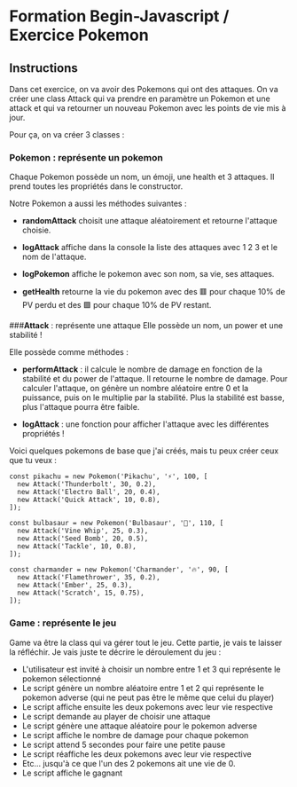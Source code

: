 # Formation Begin-Javascript / Exercice Pokemon

## Instructions

Dans cet exercice, on va avoir des Pokemons qui ont des attaques. On va créer une class Attack qui va prendre en paramètre un Pokemon et une attack et qui va retourner un nouveau Pokemon avec les points de vie mis à jour.

Pour ça, on va créer 3 classes :

### **Pokemon** : représente un pokemon

Chaque Pokemon possède un nom, un émoji, une health et 3 attaques. Il prend toutes les propriétés dans le constructor.

Notre Pokemon a aussi les méthodes suivantes :

- **randomAttack** choisit une attaque aléatoirement et retourne l'attaque choisie.

- **logAttack** affiche dans la console la liste des attaques avec 1 2 3 et le nom de l'attaque.

- **logPokemon** affiche le pokemon avec son nom, sa vie, ses attaques.

- **getHealth** retourne la vie du pokemon avec des 🟥 pour chaque 10% de PV perdu et des 🟩 pour chaque 10% de PV restant.

###**Attack** : représente une attaque
Elle possède un nom, un power et une stabilité !

Elle possède comme méthodes :

- **performAttack** : il calcule le nombre de damage en fonction de la stabilité et du power de l'attaque. Il retourne le nombre de damage. Pour calculer l'attaque, on génère un nombre aléatoire entre 0 et la puissance, puis on le multiplie par la stabilité. Plus la stabilité est basse, plus l'attaque pourra être faible.

- **logAttack** : une fonction pour afficher l'attaque avec les différentes propriétés !

Voici quelques pokemons de base que j'ai créés, mais tu peux créer ceux que tu veux :

```
const pikachu = new Pokemon('Pikachu', '⚡️', 100, [
  new Attack('Thunderbolt', 30, 0.2),
  new Attack('Electro Ball', 20, 0.4),
  new Attack('Quick Attack', 10, 0.8),
]);

const bulbasaur = new Pokemon('Bulbasaur', '🍃', 110, [
  new Attack('Vine Whip', 25, 0.3),
  new Attack('Seed Bomb', 20, 0.5),
  new Attack('Tackle', 10, 0.8),
]);

const charmander = new Pokemon('Charmander', '🔥', 90, [
  new Attack('Flamethrower', 35, 0.2),
  new Attack('Ember', 25, 0.3),
  new Attack('Scratch', 15, 0.75),
]);
```

### **Game** : représente le jeu

Game va être la class qui va gérer tout le jeu. Cette partie, je vais te laisser la réfléchir. Je vais juste te décrire le déroulement du jeu :

- L'utilisateur est invité à choisir un nombre entre 1 et 3 qui représente le pokemon sélectionné
- Le script génère un nombre aléatoire entre 1 et 2 qui représente le pokemon adverse (qui ne peut pas être le même que celui du player)
- Le script affiche ensuite les deux pokemons avec leur vie respective
- Le script demande au player de choisir une attaque
- Le script génère une attaque aléatoire pour le pokemon adverse
- Le script affiche le nombre de damage pour chaque pokemon
- Le script attend 5 secondes pour faire une petite pause
- Le script réaffiche les deux pokemons avec leur vie respective
- Etc... jusqu'à ce que l'un des 2 pokemons ait une vie de 0.
- Le script affiche le gagnant
